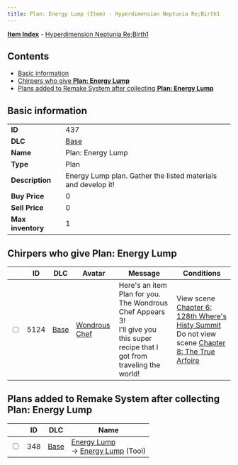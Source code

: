 ```yaml
---
title: Plan: Energy Lump (Item) - Hyperdimension Neptunia Re;Birth1
---
```


[**Item Index**](/neptunia/rb1/item/index.html) - [Hyperdimension Neptunia Re;Birth1](/neptunia/rb1)

## Contents

- [Basic information](#basic-information)
- [Chirpers who give **Plan: Energy Lump**](#chirpers-who-give-plan-energy-lump)
- [Plans added to Remake System after collecting **Plan: Energy Lump**](#plans-added-to-remake-system-after-collecting-plan-energy-lump)
## Basic information

|   |   |
| -- | -- |
| **ID** | 437 |
| **DLC** | [Base](/neptunia/rb1/dlc/1-base.html) |
| **Name** | Plan: Energy Lump |
| **Type** | Plan |
| **Description** | Energy Lump plan. Gather the listed materials and develop it! |
| **Buy Price** | 0 |
| **Sell Price** | 0 |
| **Max inventory** | 1 |


## Chirpers who give **Plan: Energy Lump**

|    | ID | DLC | Avatar | Message | Conditions |
| -- | -- | --- | ------ | ------- | ---------- |
| <input type="checkbox" id="rb1-chirper-event-1-5124" class="trackbox" /> | 5124 | [Base](/neptunia/rb1/dlc/1-base.html) | [Wondrous Chef](/neptunia/rb1/undefined/1-233-wondrous-chef.html) | Here's an item Plan for you.<br />The Wondrous Chef Appears 3!<br />I'll give you this super recipe that I got from traveling the world! | View scene [Chapter 6: 128th Where's Histy Summit](/neptunia/rb1/scene/1-601-chapter-6-128th-wheres-histy-summit.html)<br />Do not view scene [Chapter 8: The True Arfoire](/neptunia/rb1/scene/1-807-chapter-8-the-true-arfoire.html) |


## Plans added to Remake System after collecting **Plan: Energy Lump**

|    | ID | DLC | Name |
| -- | -- | --- | ---- |
| <input type="checkbox" id="rb1-remake-1-348" class="trackbox" /> | 348 | [Base](/neptunia/rb1/dlc/1-base.html) | [Energy Lump](/neptunia/rb1/remake/1-348-energy-lump.html)<br /> → [Energy Lump](/neptunia/rb1/item/1-41-energy-lump.html) (Tool) |
